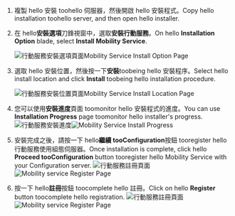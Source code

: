 1. <span data-ttu-id="b0617-101">複製 hello 安裝 toohello 伺服器，然後開啟 hello 安裝程式。</span><span class="sxs-lookup"><span data-stu-id="b0617-101">Copy hello installation toohello server, and then open hello installer.</span></span>
2. <span data-ttu-id="b0617-102">在 hello**安裝選項**刀鋒視窗中，選取**安裝行動服務**。</span><span class="sxs-lookup"><span data-stu-id="b0617-102">On hello **Installation Option** blade, select **Install Mobility Service**.</span></span>

    ![<span data-ttu-id="b0617-103">行動服務安裝選項頁面</span><span class="sxs-lookup"><span data-stu-id="b0617-103">Mobility Service Install Option Page</span></span> ](./media/site-recovery-install-mob-svc-gui/mobility1.png)
3. <span data-ttu-id="b0617-104">選取 hello 安裝位置，然後按一下**安裝**toobeing hello 安裝程序。</span><span class="sxs-lookup"><span data-stu-id="b0617-104">Select hello install location  and click **Install** toobeing hello installation procedure.</span></span>

    ![<span data-ttu-id="b0617-105">行動服務安裝位置頁面</span><span class="sxs-lookup"><span data-stu-id="b0617-105">Mobility Service Install Location Page</span></span> ](./media/site-recovery-install-mob-svc-gui/mobility2.png)
4. <span data-ttu-id="b0617-106">您可以使用**安裝進度**頁面 toomonitor hello 安裝程式的進度。</span><span class="sxs-lookup"><span data-stu-id="b0617-106">You can use **Installation Progress** page toomonitor hello installer's progress.</span></span>
    <span data-ttu-id="b0617-107">![行動服務安裝進度](./media/site-recovery-install-mob-svc-gui/mobility3.png)</span><span class="sxs-lookup"><span data-stu-id="b0617-107">![Mobility Service Install Progress ](./media/site-recovery-install-mob-svc-gui/mobility3.png)</span></span>

5. <span data-ttu-id="b0617-108">安裝完成之後，請按一下 hello**繼續 tooConfiguration**按鈕 tooregister hello 行動服務使用組態伺服器。</span><span class="sxs-lookup"><span data-stu-id="b0617-108">Once installation is complete, click hello **Proceed tooConfiguration** button tooregister hello Mobility Service with your Configuration server.</span></span>
    <span data-ttu-id="b0617-109">![行動服務註冊頁面](./media/site-recovery-install-mob-svc-gui/mobility4.png)</span><span class="sxs-lookup"><span data-stu-id="b0617-109">![Mobility service Register Page ](./media/site-recovery-install-mob-svc-gui/mobility4.png)</span></span>

6. <span data-ttu-id="b0617-110">按一下 hello**註冊**按鈕 toocomplete hello 註冊。</span><span class="sxs-lookup"><span data-stu-id="b0617-110">Click on hello **Register** button toocomplete hello registration.</span></span>
    <span data-ttu-id="b0617-111">![行動服務註冊頁面](./media/site-recovery-install-mob-svc-gui/mobility5.png)</span><span class="sxs-lookup"><span data-stu-id="b0617-111">![Mobility service Register Page ](./media/site-recovery-install-mob-svc-gui/mobility5.png)</span></span>
